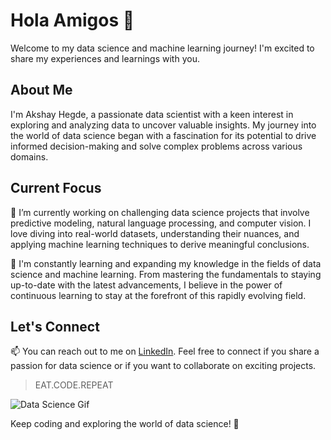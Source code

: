 # Hola Amigos  👋

Welcome to my data science and machine learning journey! I'm excited to share my experiences and learnings with you.

## About Me

I'm Akshay Hegde, a passionate data scientist with a keen interest in exploring and analyzing data to uncover valuable insights. My journey into the world of data science began with a fascination for its potential to drive informed decision-making and solve complex problems across various domains.

## Current Focus

🔭 I’m currently working on challenging data science projects that involve predictive modeling, natural language processing, and computer vision. I love diving into real-world datasets, understanding their nuances, and applying machine learning techniques to derive meaningful conclusions.

🌱 I'm constantly learning and expanding my knowledge in the fields of data science and machine learning. From mastering the fundamentals to staying up-to-date with the latest advancements, I believe in the power of continuous learning to stay at the forefront of this rapidly evolving field.

## Let's Connect

📫 You can reach out to me on [LinkedIn](https://www.linkedin.com/in/akshay-hegde-3b2b36202/). Feel free to connect if you share a passion for data science or if you want to collaborate on exciting projects.

> EAT.CODE.REPEAT

![Data Science Gif](https://media.giphy.com/media/3o6nUNBG2Hc3MnQ1w4/giphy.gif)

Keep coding and exploring the world of data science! 🚀


